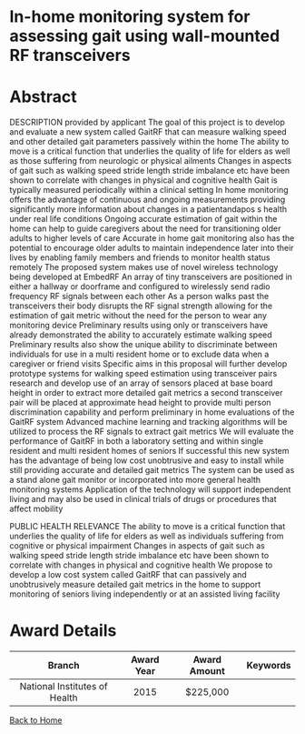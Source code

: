 
In-home monitoring system for assessing gait using wall-mounted RF transceivers
===============================================================================

# Abstract


DESCRIPTION  provided by applicant   The goal of this project is to develop and evaluate a new system called GaitRF that can measure walking speed and other detailed gait parameters passively within the home  The ability to move is a critical function that underlies the quality of
life for elders as well as those suffering from neurologic or physical ailments  Changes in aspects of gait such as walking speed  stride length  stride imbalance  etc  have been shown to correlate with changes in physical and cognitive health  Gait is typically measured periodically within a clinical setting  In home monitoring offers the advantage of continuous and ongoing measurements providing significantly more information about changes in a patientandapos s health under real life conditions  Ongoing accurate estimation of gait within the home can help to guide caregivers about the need for transitioning older adults to higher levels of care  Accurate in home gait monitoring also has the potential to encourage older adults to maintain independence later into their lives by enabling family members and friends to monitor health status remotely   The proposed system makes use of novel wireless technology being developed at EmbedRF  An array of tiny transceivers are positioned in either a hallway or doorframe and configured to wirelessly send radio frequency  RF  signals between each other  As a person walks past the transceivers  their body disrupts the RF signal strength allowing for the estimation of gait metric without the need for the person to wear any monitoring device  Preliminary results using only   or   transceivers have already demonstrated the ability to accurately estimate walking speed  Preliminary results also show the unique ability to discriminate between individuals for use in a multi resident home or to exclude data when a caregiver or friend visits  Specific aims in this proposal will    further develop prototype systems for walking speed estimation using transceiver pairs     research and develop use of an array of sensors placed at base board height in order to extract more detailed gait metrics  a second transceiver pair will be placed at approximate head height to provide multi person discrimination capability  and    perform preliminary in home evaluations of the GaitRF system  Advanced machine learning and tracking algorithms will be utilized to process the RF signals to extract gait metrics  We will evaluate the
performance of GaitRF in both a laboratory setting and within single resident and multi  resident homes of seniors   If successful  this new system has the advantage of being low cost  unobtrusive  and easy to install  while still providing accurate and detailed gait metrics  The system can be used as a stand alone gait monitor or incorporated into more general health monitoring systems  Application of the technology will support independent living and may also be used in clinical trials of drugs or procedures that affect mobility    
   
PUBLIC HEALTH RELEVANCE  The ability to move is a critical function that underlies the quality of life for elders as well as individuals suffering from cognitive or physical impairment  Changes in aspects of gait such as walking speed  stride length  stride imbalance  etc  have been shown to correlate with changes in physical and cognitive health  We propose to develop a low cost system called GaitRF that can passively and unobtrusively measure detailed gait metrics in the home to support monitoring of seniors living independently or at an assisted living facility  

# Award Details

|Branch|Award Year|Award Amount|Keywords|
| :---: | :---: | :---: | :---: |
|National Institutes of Health|2015|$225,000||
  
  


[Back to Home](https://github.com/chrischow/dod_sbir_awards#2368)